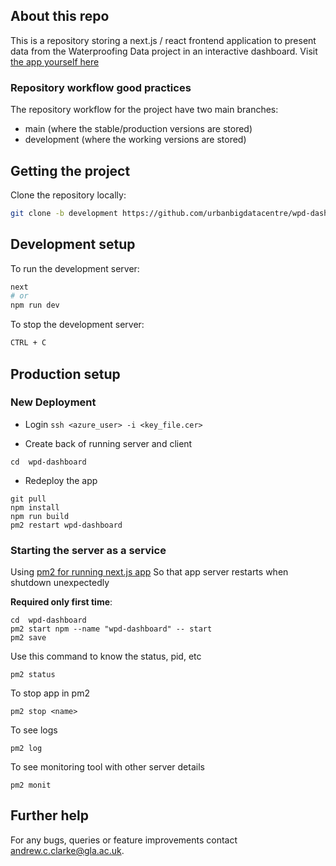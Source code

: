## About this repo

This is a repository storing a next.js / react frontend application to present data from the Waterproofing Data project in an interactive dashboard.
Visit [the app yourself here](https://waterproofing-data.ubdc.ac.uk/)

### Repository workflow good practices ###

The repository workflow for the project have two main branches:

* main (where the stable/production versions are stored)
* development (where the working versions are stored)

## Getting the project

Clone the repository locally:

```sh
git clone -b development https://github.com/urbanbigdatacentre/wpd-dashboard.git
```

## Development setup

To run the development server:

```bash
next
# or
npm run dev
```

To stop the development server:

```bash
CTRL + C
```

## Production setup

### New Deployment

- Login
  `ssh <azure_user> -i <key_file.cer>`

- Create back of running server and client
```
cd  wpd-dashboard
```

- Redeploy the app

```
git pull
npm install
npm run build
pm2 restart wpd-dashboard
```

### Starting the server as a service

Using [pm2 for running next.js app](https://dev.to/reactstockholm/setup-a-next-js-project-with-pm2-nginx-and-yarn-on-ubuntu-18-04-22c9) So that app server restarts when shutdown unexpectedly

**Required only first time**:

```
cd  wpd-dashboard
pm2 start npm --name "wpd-dashboard" -- start
pm2 save
```

Use this command to know the status, pid, etc

```
pm2 status
```

To stop app in pm2

```
pm2 stop <name>
```

To see logs

```
pm2 log
```

To see monitoring tool with other server details

```
pm2 monit
```


## Further help
For any bugs, queries or feature improvements contact <andrew.c.clarke@gla.ac.uk>.
